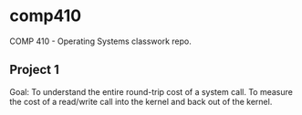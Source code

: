 # comp410
COMP 410 - Operating Systems classwork repo.

## Project 1
Goal: To understand the entire round-trip cost of a system call. To measure the cost of a read/write call into the kernel and back out of the kernel.

